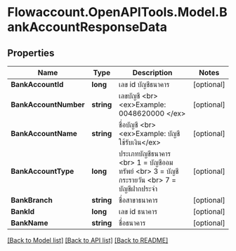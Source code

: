 
# Flowaccount.OpenAPITools.Model.BankAccountResponseData

## Properties

Name | Type | Description | Notes
------------ | ------------- | ------------- | -------------
**BankAccountId** | **long** | เลข id บัญชีธนาคาร | [optional] 
**BankAccountNumber** | **string** | เลขบัญชี &lt;br&gt; &lt;ex&gt;Example: 0048620000 &lt;/ex&gt; | [optional] 
**BankAccountName** | **string** | ชื่อบัญชี &lt;br&gt; &lt;ex&gt;Example: บัญชีใช้รับเงิน&lt;/ex&gt; | [optional] 
**BankAccountType** | **long** | ประเภทบัญชีธนาคาร &lt;br&gt; 1 &#x3D; บัญชีออมทรัพย์  &lt;br&gt; 3 &#x3D; บัญชีกระรายวัน &lt;br&gt; 7  &#x3D; บัญชีฝากประจำ | [optional] 
**BankBranch** | **string** | ชื่อสาขาธนาคาร | [optional] 
**BankId** | **long** | เลข id ธนาคาร | [optional] 
**BankName** | **string** | ชื่อธนาคาร | [optional] 

[[Back to Model list]](../README.md#documentation-for-models)
[[Back to API list]](../README.md#documentation-for-api-endpoints)
[[Back to README]](../README.md)

